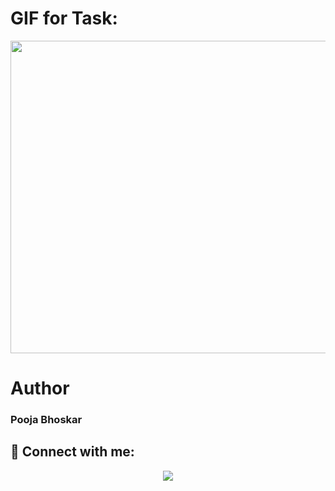 
# GIF for Task:

<img align="center" height="500" width="900" src="https://media.giphy.com/media/InNs51UoFQ5nS3gIXu/giphy.gif">


# Author

<h3>Pooja Bhoskar</h3>
 
 ## 🚀 Connect with me:

 <p align="center">
<a href = "https://www.linkedin.com/in/pooja-bhoskar/"><img src="https://img.icons8.com/cute-clipart/128/000000/linkedin.png"/>
</p>


